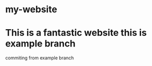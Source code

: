 # my-website
This is a fantastic website
this is example branch
=======
commiting from example branch

